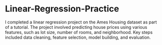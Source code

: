 # Linear-Regression-Practice
I completed a linear regression project on the Ames Housing dataset as part of a tutorial. The project involved predicting house prices using various features, such as lot size, number of rooms, and neighborhood. Key steps included data cleaning, feature selection, model building, and evaluation.

